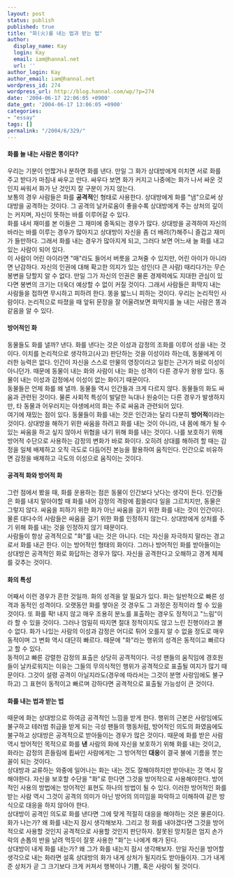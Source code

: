 ```yaml
---
layout: post
status: publish
published: true
title: "화(火)를 내는 법과 받는 법"
author:
  display_name: Kay
  login: Kay
  email: iam@hannal.net
  url: ''
author_login: Kay
author_email: iam@hannal.net
wordpress_id: 274
wordpress_url: http://blog.hannal.com/wp/?p=274
date: '2004-06-17 22:06:05 +0900'
date_gmt: '2004-06-17 13:06:05 +0900'
categories:
- "essay"
tags: []
permalink: "/2004/6/329/"
---
```

<h4>화를 늘 내는 사람은 똥이다?</h4>
<p>우리는 기분이 언짢거나 분하면 화를 낸다. 만일 그 화가 상대방에게 미치면 서로 화를 주고 받다가 마침내 싸우고 만다. 싸우다 보면 화가 커지고 나중에는 화가 나서 싸운 것인지 싸워서 화가 난 것인지 잘 구분이 가지 않는다.<br />
보통의 경우 사람들은 화를 <b>공격적</b>인 형태로 사용한다. 상대방에게 화를 "냄"으로써 상대방을 공격하는 것이다. 그 공격의 날카로움이 좋을수록 상대방에게 주는 상처의 깊이는 커지며, 자신이 뜻하는 바를 이루어갈 수 있다.<br />
화를 내서 재미를 본 이들은 그 재미에 중독되는 경우가 많다. 상대방을 공격하여 자신의 바라는 바를 이루는 경우가 많아지고 상대방이 자신을 좀 더 배려(?)해주니 즐겁고 재미가 들만하다. 그래서 화를 내는 경우가 많아지게 되고, 그러다 보면 어느새 늘 화를 내고 있는 사람이 되어 있다.<br />
이 사람이 어린 아이라면 "매"라도 들어서 버릇을 고쳐줄 수 있지만, 어린 아이가 아니라면 난감하다. 자신의 인권에 대해 확고한 의지가 있는 성인(다 큰 사람) 때리다가는 무슨 봉변을 당할지 알 수 없다. 만일 그가 자신의 인권은 물론 경제력에도 지대한 관심이 있다면 봉변의 크기는 더욱더 예상할 수 없이 커질 것이다. 그래서 사람들은 화딱지 내는 사람들을 접하면 무시하고 피하려 한다. 똥을 밟느니 피하는 것이다. 우리는 논리적인 사람이다. 논리적으로 따졌을 때 앞뒤 문장을 잘 어울려보면 화딱지를 늘 내는 사람은 똥과 같음을 알 수 있다.</p>
<h4>방어적인 화</h4>
<p>동물들도 화를 낼까? 낸다. 화를 낸다는 것은 이성과 감정의 조화를 이루어 성을 내는 것이다. 이치를 논리적으로 생각하고(사고) 판단하는 것을 이성이라 하는데, 동물에게 이러한 능력은 없다. 인간이 자신을 스스로 만물의 영장이라고 일컫는 근거가 바로 이성이 아니던가. 때문에 동물이 내는 화와 사람이 내는 화는 성격이 다른 경우가 왕왕 있다. 동물이 내는 이성과 감정에서 이성이 없는 화이기 때문이다.<br />
동물들은 언제 화를 왜 낼까. 동물들 역시 인간들과 크게 다르지 않다. 동물들의 화도 싸움과 관련된 것이다. 물론 사회적 특성이 발달한 늑대나 원숭이는 다른 경우가 발생하지만, 타 동물과 어우러지는 야생에서의 화는 주로 싸움과 관련되어 있다.<br />
여기에 재밌는 점이 있다. 동물들이 화를 내는 것은 인간과는 달리 다분히 <b>방어적</b>이라는 것이다. 상대방을 해하기 위한 싸움을 하려고 화를 내는 것이 아니라, 내 몸에 해가 될 수 있는 싸움을 하고 싶지 않아서 위협을 내기 위해 화를 내는 것이다. 나를 보호하기 위해 방어적 수단으로 사용하는 감정의 변화가 바로 화이다. 오히려 상대를 해하려 할 때는 감정을 일체 배제하고 오직 극도로 다듬어진 본능을 활용하여 움직인다. 인간으로 비유하면 감정을 배제하고 극도의 이성으로 움직이는 것이다.</p>
<h4>공격적 화와 방어적 화</h4>
<p>그런 점에서 봤을 때, 화를 운용하는 점은 동물이 인간보다 낫다는 생각이 든다. 인간들은 화를 내지 말아야할 때 화를 내어 감정의 격랑에 휩쓸리다 일을 그르치지만, 동물은 그렇지 않다. 싸움을 피하기 위한 화가 아닌 싸움을 걸기 위한 화를 내는 것이 인간이다. 물론 대다수의 사람들은 싸움을 걸기 위한 화를 인정하지 않는다. 상대방에게 상처를 주기 위해 화를 내는 것을 인정하지 않기 때문이다.<br />
사람들이 항상 공격적으로 "화"를 내는 것은 아니다. 더는 자신을 자극하지 말라는 경고로서 화를 내곤 한다. 이는 방어적인 형태의 화이다. 그러나 방어적인 화를 받아들이는 상대방은 공격적인 화로 화답하는 경우가 많다. 자신을 공격한다고 오해하고 경계 체제를 갖추는 것이다.</p>
<h4>화의 특성</h4>
<p>어째서 이런 경우가 흔한 것일까. 화의 성격을 알 필요가 있다. 화는 일반적으로 빠른 성격과 동적인 성격이다. 오랫동안 화를 쌓아온 것 경우도 그 과정은 정적이라 할 수 있을 것이다. 또 화를 팍! 내지 않고 매우 조용히 분노를 표출하는 경우도 정적이고 "느림"이라 할 수 있을 것이다. 그러나 엄밀히 따지면 절대 정적이지도 않고 느린 진행이라고 볼 수 없다. 화가 나있는 사람의 이성과 감정은 어디로 튀어 오를지 알 수 없을 정도로 매우 동적이며 그 변화 역시 대단히 빠르다. 때문에 "화"라는 행위의 성격은 동적이고 빠르다고 할 수 있다.<br />
동적이고 빠른 강렬한 감정의 표출은 상당히 공격적이다. 극성 팬들의 움직임에 경호원들이 날카로워지는 이유는 그들의 무의식적인 행위가 공격적으로 표출될 여지가 많기 때문이다. 그것이 설령 공격이 아닐지라도(경우에 따라서는 그것이 분명 사랑임에도 불구하고) 그 표현이 동적이고 빠르며 강하다면 공격적으로 표출될 가능성이 큰 것이다.</p>
<h4>화를 내는 법과 받는 법</h4>
<p>때문에 화는 상대방으로 하여금 공격적인 느낌을 받게 한다. 행위의 근본은 사랑임에도 불구하고 테러범 취급을 받게 되는 극성 팬들의 행동처럼, 방어적인 의도의 화였음에도 불구하고 상대방은 공격적으로 받아들이는 경우가 많은 것이다. 때문에 화를 받은 사람 역시 방어적인 목적으로 화를 <b>낸</b> 사람의 화에 자신을 보호하기 위해 화를 내는 것이고, 화라는 감정의 흔들림에 휩싸인 사람에게는 그 방어적인 <b>대응</b>이 결국 불에 기름을 붓는 꼴이 되는 것이다.<br />
상대방과 교류하는 와중에 일어나는 화는 내는 것도 잘해야하지만 받아내는 것 역시 잘해야한다. 자신을 보호할 수단을 "화"로 한다면 그것을 방어적으로 사용해야한다. 방어적인 사용의 방법에는 방어적인 표현도 하나의 방법이 될 수 있다. 이러한 방어적인 화를 받는 사람 역시 그것이 공격의 의미가 아닌 방어의 의미임을 파악하고 이해하여 같은 방식으로 대응을 하지 않아야 한다.<br />
상대방이 공격인 의도로 화를 낸다면 그에 맞게 적절히 대응을 해야하는 것은 물론이다.<br />
화가 나는가? 왜 화를 내는지 잠시 생각해보자. 그리고 정 화를 내야겠다면 그것을 방어적으로 사용할 것인지 공격적으로 사용할 것인지 판단하자. 잘못된 망치질은 엄지 손가락의 손톱의 반을 날려 먹듯이 잘못 사용한 "화"는 나에게 해가 된다.<br />
상대방이 내게 화를 내는가? 왜 그가 화를 내는지 잠시 생각해보자. 만일 자신을 방어할 생각으로 내는 화라면 설혹 상대방의 화가 내게 상처가 될지라도 받아들이자. 그가 내게 준 상처가 곧 그 크기보다 크게 커져서 행복이나 기쁨, 혹은 사랑이 될 것이다.</p>
